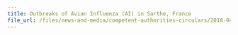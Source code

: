 ```yaml
---
title: Outbreaks of Avian Influenza (AI) in Sarthe, France 
file_url: /files/news-and-media/competent-authorities-circulars/2018-04-02-CA.pdf
---
```

